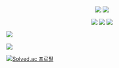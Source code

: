 ### 
<div align="center">
  <p>
    <img src="https://img.shields.io/badge/Java-007396?style=flat&logo=Java&logoColor=white" />
    <img src="https://img.shields.io/badge/Spring-6DB33F?style=flat&logo=Spring&logoColor=white"/>
  </p> 
  <p>
    <img src="https://img.shields.io/badge/HTML5-E34F26?style=flat&logo=HTML5&logoColor=white" />
    <img src="https://img.shields.io/badge/CSS3-1572B6?style=flat&logo=CSS3&logoColor=white" />
    <img src="https://img.shields.io/badge/JavaScript-F7DF1E?style=flat&logo=JavaScript&logoColor=white" />
</div>

<img src="https://github-readme-stats.vercel.app/api/top-langs/?username=jiyunlog&layout=compact"><br><br>
<img src="https://github-readme-stats.vercel.app/api?username=jiyunlog&show_icons=true">



  [![Solved.ac
  프로필](http://mazassumnida.wtf/api/v2/generate_badge?boj=jiyun_98)](https://solved.ac/jiyun_98)
              

<!--
**jiyunlog/jiyunlog** is a ✨ _special_ ✨ repository because its `README.md` (this file) appears on your GitHub profile.

Here are some ideas to get you started:

- 🔭 I’m currently working on ...
- 🌱 I’m currently learning ...
- 👯 I’m looking to collaborate on ...
- 🤔 I’m looking for help with ...
- 💬 Ask me about ...
- 📫 How to reach me: ...
- 😄 Pronouns: ...
- ⚡ Fun fact: ...
-->
